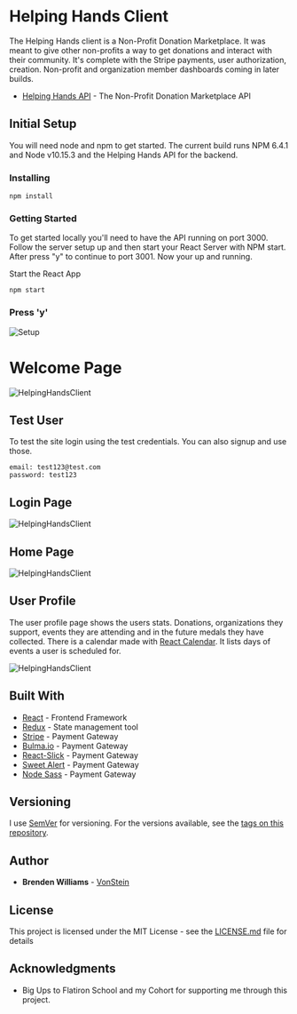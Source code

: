 # Helping Hands Client

The Helping Hands client is a Non-Profit Donation Marketplace. It was meant to give other non-profits a way to get donations and interact with their community. It's complete with the Stripe payments, user authorization, creation. Non-profit and organization member dashboards coming in later builds. 

* [Helping Hands API](https://github.com/VonStein7/helping-hands-api) - The Non-Profit Donation Marketplace API

## Initial Setup

You will need node and npm to get started. The current build runs NPM 6.4.1 and Node v10.15.3 and the Helping Hands API for the backend.

### Installing

```
npm install
```

### Getting Started

To get started locally you'll need to have the API running on port 3000.  Follow the server setup up and then start your React Server with NPM start. After press "y" to continue to port 3001. Now your up and running.

Start the React App

```
npm start
```

### Press 'y'
![Setup](https://i.ibb.co/j3fYTmB/Screen-Shot-2019-07-16-at-2-31-02-PM.png "React Started")

# Welcome Page
![HelpingHandsClient](https://i.ibb.co/m5d6DnZ/Screen-Shot-2019-07-16-at-3-04-57-PM.png "HelpingHandsClient")

## Test User
To test the site login using the test credentials. You can also signup and use those. 
```
email: test123@test.com
password: test123
```

## Login Page
![HelpingHandsClient](https://i.ibb.co/LnzzfgJ/Screen-Shot-2019-07-16-at-2-58-21-PM.png "HelpingHandsClient")

## Home Page
![HelpingHandsClient](https://i.ibb.co/mv4Fzyb/Screen-Shot-2019-07-16-at-2-53-40-PM.png "HelpingHandsClient")

## User Profile
The user profile page shows the users stats. Donations, organizations they support, events they are attending and in the future medals they have collected. There is a calendar made with [React Calendar](https://github.com/wojtekmaj/react-calendar#readme). It lists days of events a user is scheduled for. 

![HelpingHandsClient](https://i.ibb.co/Rvjx52t/Screen-Shot-2019-07-16-at-2-55-25-PM.png "HelpingHandsClient")

## Built With

* [React](https://reactjs.org/) - Frontend Framework
* [Redux](https://redux.js.org/) - State management tool
* [Stripe](https://stripe.com/) - Payment Gateway
* [Bulma.io](https://bulma.io/) - Payment Gateway
* [React-Slick](https://github.com/akiran/react-slick) - Payment Gateway
* [Sweet Alert](https://sweetalert.js.org/) - Payment Gateway
* [Node Sass](https://github.com/sass/node-sass) - Payment Gateway


## Versioning

I use [SemVer](http://semver.org/) for versioning. For the versions available, see the [tags on this repository](https://github.com/your/project/tags). 

## Author

* **Brenden Williams** - [VonStein](https://github.com/VonStein7)

## License

This project is licensed under the MIT License - see the [LICENSE.md](LICENSE.md) file for details

## Acknowledgments

* Big Ups to Flatiron School and my Cohort for supporting me through this project.